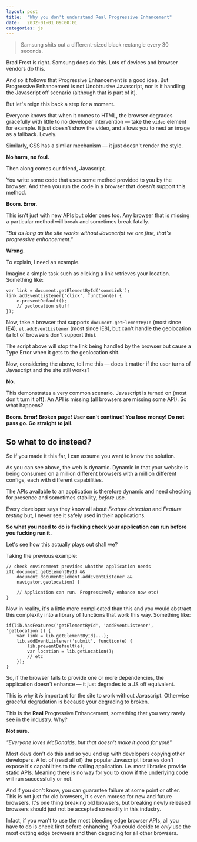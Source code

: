 ```yaml
---
layout: post
title:  "Why you don't understand Real Progressive Enhancement"
date:   2032-01-01 09:00:01
categories: js
---
```


> Samsung shits out a different-sized black rectangle every 30 seconds.

Brad Frost is right. Samsung does do this. Lots of devices and browser vendors do this.

And so it follows that Progressive Enhancement is a good idea. But Progressive Enhancement is not Unobtrusive Javascript, nor is it handling the Javascript off scenario (although that is part of it).

But let's reign this back a step for a moment.

Everyone knows that when it comes to HTML, the browser degrades gracefully with little to no developer intervention &mdash; take the `video` element for example. It just doesn't show the video, and allows you to nest an image as a fallback. Lovely.

Similarly, CSS has a similar mechanism &mdash; it just doesn't render the style.

**No harm, no foul.**

Then along comes our friend, Javascript.

You write some code that uses some method provided to you by the browser. And then you run the code in a browser that doesn't support this method.

**Boom. Error.**

This isn't just with new APIs but older ones too. Any browser that is missing a particular method will break and sometimes break fatally.

*"But as long as the site works without Javascript we are fine, that's progressive enhancement."*

**Wrong.**

To explain, I need an example.

Imagine a simple task such as clicking a link retrieves your location. Something like:

	var link = document.getElementById('someLink');
	link.addEventListener('click', function(e) {
		e.preventDefault();
		// geolocation stuff
	});

Now, take a browser that supports `document.getElementById` (most since IE4), `el.addEventListener` (most since IE8), but can't handle the geolocation (a lot of browsers don't support this).

The script above will stop the link being handled by the browser but cause a Type Error when it gets to the geolocation shit.

Now, considering the above, tell me this &mdash; does it matter if the user turns of Javascript and the site still works?

**No.**

This demonstrates a very common scenario. Javascript is turned on (most don't turn it off). An API is missing (all browsers are missing some API). So what happens?

**Boom. Error! Broken page! User can't continue! You lose money! Do not pass go. Go straight to jail.**

## So what to do instead?

So if you made it this far, I can assume you want to know the solution.

As you can see above, the web is dynamic. Dynamic in that your website is being consumed on a million different browsers with a million different configs, each with different capabilities.

The APIs available to an application is therefore dynamic and need checking for presence and sometimes stability, *before* use.

Every developer says they know all about *Feature detection* and *Feature testing* but, I never see it safely used in their applications.

**So what you need to do is fucking check your application can run before you fucking run it.**

Let's see how this actually plays out shall we?

Taking the previous example:

	// check environment provides whatthe application needs
	if(	document.getElementById &&
		document.documentElement.addEventListener &&
		navigator.geolocation) {

		// Application can run. Progressively enhance now etc!
	}

Now in reality, it's a little more complicated than this and you would abstract this complexity into a library of functions that work this way. Something like:

	if(lib.hasFeatures('getElementById', 'addEventListener', 'getLocation')) {
		var link = lib.getElementById(...);
		lib.addEventListener('submit', function(e) {
			lib.preventDefault(e);
			var location = lib.getLocation();
			// etc
		});
	}

So, if the browser fails to provide one or more dependencies, the application doesn't enhance &mdash; it just degrades to a JS off equivalent.

This is why it *is* important for the site to work without Javascript. Otherwise graceful degradation is because your degrading to broken.

This is the **Real** Progressive Enhancement, something that you *very* rarely see in the industry. Why?

**Not sure.**

*"Everyone loves McDonalds, but that doesn't make it good for you!"*

Most devs don't do this and so you end up with developers copying other developers. A lot of (read all of) the popular Javascript libraries don't expose it's capabilities to the calling application. i.e. most libraries provide static APIs. Meaning there is no way for you to know if the underlying code will run successfully or not.

And if you don't know, you can guarantee failure at some point or other. This is not just for old browsers, it's even moreso for new and future browsers. It's one thing breaking old browsers, but breaking newly released browsers should just not be accepted so readily in this industry.

Infact, if you wan't to use the most bleeding edge browser APIs, all you have to do is check first before enhancing. You could decide to *only* use the most cutting edge browsers and then degrading for all other browsers.

<!--

*The problem of the web is actually the beauty of the web. Anyone with a browser and Internet connection can access your website.*

* Devs are fucking it all up by using static APIs

* Possible title: Progressive Enhancement the missing piece

* no op isn't good enough, its a black hole.

* You might want to do a catch all cuts the mustard test - no problem, just abstract a one off list into one function and call that

	function canRun() {
		return lib.hasFeatures('a', 'b', 'c', ...);
	}

	if(canRun()) {
		application.start();
	}

* This might mean because they handed off responsibility to a 3rd party library, a library that doesn't give you this capability.


* Cuts the Mustard
-->

